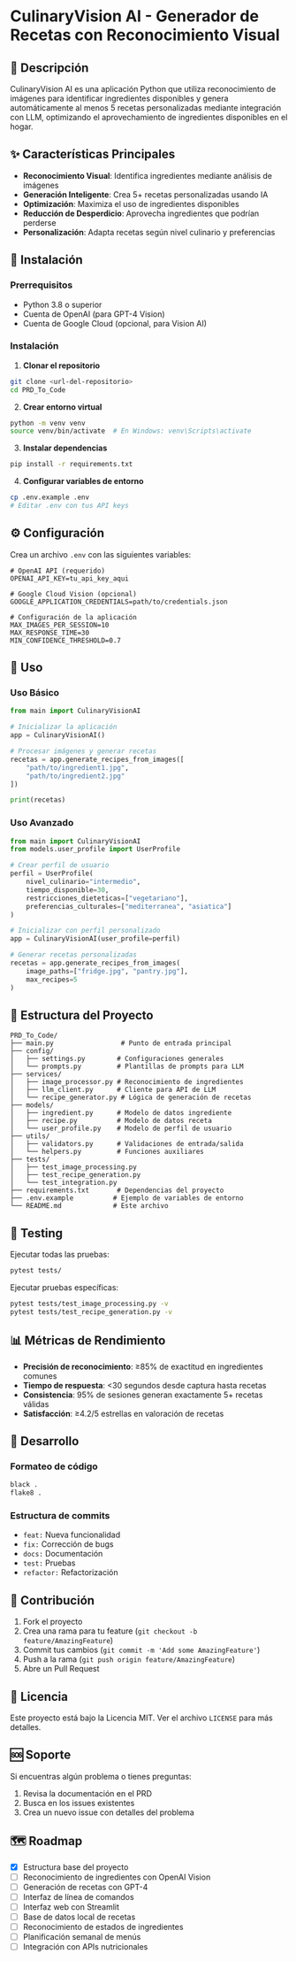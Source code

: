 # CulinaryVision AI - Generador de Recetas con Reconocimiento Visual

## 🍳 Descripción

CulinaryVision AI es una aplicación Python que utiliza reconocimiento de imágenes para identificar ingredientes disponibles y genera automáticamente al menos 5 recetas personalizadas mediante integración con LLM, optimizando el aprovechamiento de ingredientes disponibles en el hogar.

## ✨ Características Principales

- **Reconocimiento Visual**: Identifica ingredientes mediante análisis de imágenes
- **Generación Inteligente**: Crea 5+ recetas personalizadas usando IA
- **Optimización**: Maximiza el uso de ingredientes disponibles
- **Reducción de Desperdicio**: Aprovecha ingredientes que podrían perderse
- **Personalización**: Adapta recetas según nivel culinario y preferencias

## 🚀 Instalación

### Prerrequisitos

- Python 3.8 o superior
- Cuenta de OpenAI (para GPT-4 Vision)
- Cuenta de Google Cloud (opcional, para Vision AI)

### Instalación

1. **Clonar el repositorio**
```bash
git clone <url-del-repositorio>
cd PRD_To_Code
```

2. **Crear entorno virtual**
```bash
python -m venv venv
source venv/bin/activate  # En Windows: venv\Scripts\activate
```

3. **Instalar dependencias**
```bash
pip install -r requirements.txt
```

4. **Configurar variables de entorno**
```bash
cp .env.example .env
# Editar .env con tus API keys
```

## ⚙️ Configuración

Crea un archivo `.env` con las siguientes variables:

```env
# OpenAI API (requerido)
OPENAI_API_KEY=tu_api_key_aqui

# Google Cloud Vision (opcional)
GOOGLE_APPLICATION_CREDENTIALS=path/to/credentials.json

# Configuración de la aplicación
MAX_IMAGES_PER_SESSION=10
MAX_RESPONSE_TIME=30
MIN_CONFIDENCE_THRESHOLD=0.7
```

## 🎯 Uso

### Uso Básico

```python
from main import CulinaryVisionAI

# Inicializar la aplicación
app = CulinaryVisionAI()

# Procesar imágenes y generar recetas
recetas = app.generate_recipes_from_images([
    "path/to/ingredient1.jpg",
    "path/to/ingredient2.jpg"
])

print(recetas)
```

### Uso Avanzado

```python
from main import CulinaryVisionAI
from models.user_profile import UserProfile

# Crear perfil de usuario
perfil = UserProfile(
    nivel_culinario="intermedio",
    tiempo_disponible=30,
    restricciones_dieteticas=["vegetariano"],
    preferencias_culturales=["mediterranea", "asiatica"]
)

# Inicializar con perfil personalizado
app = CulinaryVisionAI(user_profile=perfil)

# Generar recetas personalizadas
recetas = app.generate_recipes_from_images(
    image_paths=["fridge.jpg", "pantry.jpg"],
    max_recipes=5
)
```

## 📁 Estructura del Proyecto

```
PRD_To_Code/
├── main.py                 # Punto de entrada principal
├── config/
│   ├── settings.py        # Configuraciones generales
│   └── prompts.py         # Plantillas de prompts para LLM
├── services/
│   ├── image_processor.py # Reconocimiento de ingredientes
│   ├── llm_client.py      # Cliente para API de LLM
│   └── recipe_generator.py # Lógica de generación de recetas
├── models/
│   ├── ingredient.py      # Modelo de datos ingrediente
│   ├── recipe.py          # Modelo de datos receta
│   └── user_profile.py    # Modelo de perfil de usuario
├── utils/
│   ├── validators.py      # Validaciones de entrada/salida
│   └── helpers.py         # Funciones auxiliares
├── tests/
│   ├── test_image_processing.py
│   ├── test_recipe_generation.py
│   └── test_integration.py
├── requirements.txt       # Dependencias del proyecto
├── .env.example          # Ejemplo de variables de entorno
└── README.md             # Este archivo
```

## 🧪 Testing

Ejecutar todas las pruebas:

```bash
pytest tests/
```

Ejecutar pruebas específicas:

```bash
pytest tests/test_image_processing.py -v
pytest tests/test_recipe_generation.py -v
```

## 📊 Métricas de Rendimiento

- **Precisión de reconocimiento**: ≥85% de exactitud en ingredientes comunes
- **Tiempo de respuesta**: <30 segundos desde captura hasta recetas
- **Consistencia**: 95% de sesiones generan exactamente 5+ recetas válidas
- **Satisfacción**: ≥4.2/5 estrellas en valoración de recetas

## 🔧 Desarrollo

### Formateo de código

```bash
black .
flake8 .
```

### Estructura de commits

- `feat:` Nueva funcionalidad
- `fix:` Corrección de bugs
- `docs:` Documentación
- `test:` Pruebas
- `refactor:` Refactorización

## 🤝 Contribución

1. Fork el proyecto
2. Crea una rama para tu feature (`git checkout -b feature/AmazingFeature`)
3. Commit tus cambios (`git commit -m 'Add some AmazingFeature'`)
4. Push a la rama (`git push origin feature/AmazingFeature`)
5. Abre un Pull Request

## 📄 Licencia

Este proyecto está bajo la Licencia MIT. Ver el archivo `LICENSE` para más detalles.

## 🆘 Soporte

Si encuentras algún problema o tienes preguntas:

1. Revisa la documentación en el PRD
2. Busca en los issues existentes
3. Crea un nuevo issue con detalles del problema

## 🗺️ Roadmap

- [x] Estructura base del proyecto
- [ ] Reconocimiento de ingredientes con OpenAI Vision
- [ ] Generación de recetas con GPT-4
- [ ] Interfaz de línea de comandos
- [ ] Interfaz web con Streamlit
- [ ] Base de datos local de recetas
- [ ] Reconocimiento de estados de ingredientes
- [ ] Planificación semanal de menús
- [ ] Integración con APIs nutricionales
